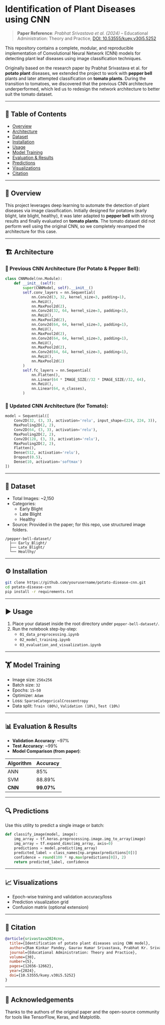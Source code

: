 
# Identification of Plant Diseases using CNN

> **Paper Reference**: *Prabhat Srivastava et al. (2024)* – Educational Administration: Theory and Practice, [DOI: 10.53555/kuey.v30i5.5252](https://kuey.net/)

This repository contains a complete, modular, and reproducible implementation of Convolutional Neural Network (CNN) models for detecting plant leaf diseases using image classification techniques.

Originally based on the research paper by Prabhat Srivastava et al. for **potato plant** diseases, we extended the project to work with **pepper bell** plants and later attempted classification on **tomato plants**. During the transition to tomatoes, we discovered that the previous CNN architecture underperformed, which led us to redesign the network architecture to better suit the tomato dataset.

---

## 📑 Table of Contents

- [Overview](#overview)
- [Architecture](#architecture)
- [Dataset](#dataset)
- [Installation](#installation)
- [Usage](#usage)
- [Model Training](#model-training)
- [Evaluation & Results](#evaluation--results)
- [Predictions](#predictions)
- [Visualizations](#visualizations)
- [Citation](#citation)

---

## 🧠 Overview

This project leverages deep learning to automate the detection of plant diseases via image classification. Initially designed for potatoes (early blight, late blight, healthy), it was later adapted to **pepper bell** with strong results and finally evaluated on **tomato plants**. The tomato dataset did not perform well using the original CNN, so we completely revamped the architecture for this case.

---

## 🏗️ Architecture

### 🥔 Previous CNN Architecture (for Potato & Pepper Bell):

```python
class CNNModel(nn.Module):
    def __init__(self):
        super(CNNModel, self).__init__()
        self.conv_layers = nn.Sequential(
            nn.Conv2d(3, 32, kernel_size=3, padding=1),
            nn.ReLU(),
            nn.MaxPool2d(2),
            nn.Conv2d(32, 64, kernel_size=3, padding=1),
            nn.ReLU(),
            nn.MaxPool2d(2),
            nn.Conv2d(64, 64, kernel_size=3, padding=1),
            nn.ReLU(),
            nn.MaxPool2d(2),
            nn.Conv2d(64, 64, kernel_size=3, padding=1),
            nn.ReLU(),
            nn.MaxPool2d(2),
            nn.Conv2d(64, 64, kernel_size=3, padding=1),
            nn.ReLU(),
            nn.MaxPool2d(2)
        )
        self.fc_layers = nn.Sequential(
            nn.Flatten(),
            nn.Linear(64 * IMAGE_SIZE//32 * IMAGE_SIZE//32, 64),
            nn.ReLU(),
            nn.Linear(64, n_classes),
        )
```

### 🍅 Updated CNN Architecture (for Tomato):

```python
model = Sequential([
    Conv2D(32, (3, 3), activation='relu', input_shape=(224, 224, 3)),
    MaxPooling2D(2, 2),
    Conv2D(64, (3, 3), activation='relu'),
    MaxPooling2D(2, 2),
    Conv2D(128, (3, 3), activation='relu'),
    MaxPooling2D(2, 2),
    Flatten(),
    Dense(512, activation='relu'),
    Dropout(0.5),
    Dense(10, activation='softmax')
])
```

---

## 📂 Dataset

- Total Images: ~2,150
- Categories:
  - Early Blight
  - Late Blight
  - Healthy
- Source: Provided in the paper; for this repo, use structured image folders.

```
/pepper-bell-dataset/
  ├── Early_Blight/
  ├── Late_Blight/
  └── Healthy/
```

---

## ⚙️ Installation

```bash
git clone https://github.com/yourusername/potato-disease-cnn.git
cd potato-disease-cnn
pip install -r requirements.txt
```

---

## ▶️ Usage

1. Place your dataset inside the root directory under `pepper-bell-dataset/`.
2. Run the notebook step-by-step:
   - `01_data_preprocessing.ipynb`
   - `02_model_training.ipynb`
   - `03_evaluation_and_visualization.ipynb`

---

## 🏋️ Model Training

- Image size: `256x256`
- Batch size: `32`
- Epochs: `15–50`
- Optimizer: `Adam`
- Loss: `SparseCategoricalCrossentropy`
- Data split: `Train (80%)`, `Validation (10%)`, `Test (10%)`

---

## 📊 Evaluation & Results

- **Validation Accuracy**: ~97%
- **Test Accuracy**: ~99%
- **Model Comparison (from paper)**:

| Algorithm | Accuracy  |
|-----------|-----------|
| ANN       | 85%       |
| SVM       | 88.89%    |
| **CNN**   | **99.07%**|

---

## 🔍 Predictions

Use this utility to predict a single image or batch:

```python
def classify_image(model, image):
    img_array = tf.keras.preprocessing.image.img_to_array(image)
    img_array = tf.expand_dims(img_array, axis=0)
    predictions = model.predict(img_array)
    predicted_label = class_names[np.argmax(predictions[0])]
    confidence = round(100 * np.max(predictions[0]), 2)
    return predicted_label, confidence
```

---

## 📈 Visualizations

- Epoch-wise training and validation accuracy/loss
- Prediction visualization grid
- Confusion matrix (optional extension)

---

## 📜 Citation

```bibtex
@article{srivastava2024cnn,
  title={Identification of potato plant diseases using CNN model},
  author={Ram Kinkar Pandey, Gaurav Kumar Srivastava, Prabhat Kr. Srivastava, Chandani Sharma, Neha Chauhan},
  journal={Educational Administration: Theory and Practice},
  volume={30},
  number={5},
  pages={12656-12662},
  year={2024},
  doi={10.53555/kuey.v30i5.5252}
}
```

---

## 🙌 Acknowledgements

Thanks to the authors of the original paper and the open-source community for tools like TensorFlow, Keras, and Matplotlib.
